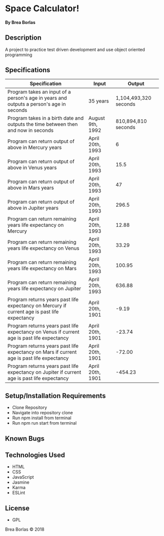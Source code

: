 # **Space Calculator!**

#### By Brea Borlas

## Description

A project to practice test driven development and use object oriented programming

## Specifications

| Specification | Input | Output |
| --- | --- | --- |
| Program takes an input of a person's age in years and outputs a person's age in seconds | 35 years | 1,104,493,320 seconds |
| Program takes in a birth date and outputs the time between then and now in seconds | August 9th, 1992 | 810,894,810 seconds |
| Program can return output of above in Mercury years | April 20th, 1993 | 6 |
| Program can return output of above in Venus years | April 20th, 1993 | 15.5 |
| Program can return output of above in Mars years | April 20th, 1993 | 47 |
| Program can return output of above in Jupiter years | April 20th, 1993 | 296.5 |
| Program can return remaining years life expectancy on Mercury | April 20th, 1993 | 12.88 |
| Program can return remaining years life expectancy on Venus | April 20th, 1993 | 33.29 |
| Program can return remaining years life expectancy on Mars | April 20th, 1993 | 100.95 |
| Program can return remaining years life expectancy on Jupiter | April 20th, 1993 | 636.88 |
| Program returns years past life expectancy on Mercury if current age is past life expectancy | April 20th, 1901 | -9.19 |
| Program returns years past life expectancy on Venus if current age is past life expectancy | April 20th, 1901 | -23.74 |
| Program returns years past life expectancy on Mars if current age is past life expectancy | April 20th, 1901 | -72.00 |
| Program returns years past life expectancy on Jupiter if current age is past life expectancy | April 20th, 1901 | -454.23 |

## Setup/Installation Requirements

* Clone Repository
* Navigate into repository clone
* Run npm install from terminal
* Run npm run start from terminal

## Known Bugs

## Technologies Used

* HTML
* CSS
* JavaScript
* Jasmine
* Karma
* ESLint

## License

* GPL

Brea Borlas
 © 2018
